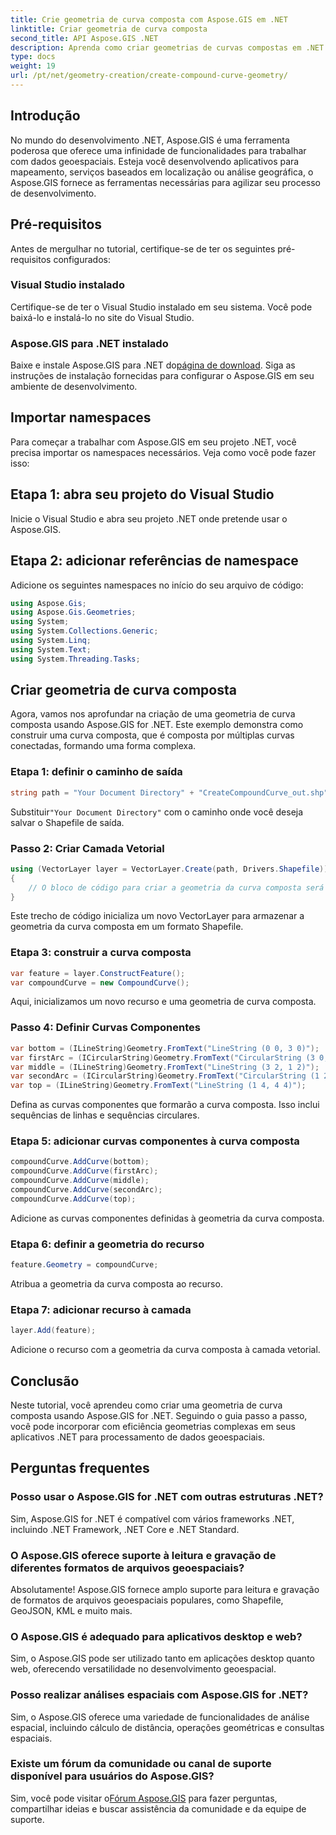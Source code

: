 ```yaml
---
title: Crie geometria de curva composta com Aspose.GIS em .NET
linktitle: Criar geometria de curva composta
second_title: API Aspose.GIS .NET
description: Aprenda como criar geometrias de curvas compostas em .NET usando Aspose.GIS para processamento contínuo de dados geoespaciais.
type: docs
weight: 19
url: /pt/net/geometry-creation/create-compound-curve-geometry/
---
```

## Introdução
No mundo do desenvolvimento .NET, Aspose.GIS é uma ferramenta poderosa que oferece uma infinidade de funcionalidades para trabalhar com dados geoespaciais. Esteja você desenvolvendo aplicativos para mapeamento, serviços baseados em localização ou análise geográfica, o Aspose.GIS fornece as ferramentas necessárias para agilizar seu processo de desenvolvimento.
## Pré-requisitos
Antes de mergulhar no tutorial, certifique-se de ter os seguintes pré-requisitos configurados:
### Visual Studio instalado
Certifique-se de ter o Visual Studio instalado em seu sistema. Você pode baixá-lo e instalá-lo no site do Visual Studio.
### Aspose.GIS para .NET instalado
 Baixe e instale Aspose.GIS para .NET do[página de download](https://releases.aspose.com/gis/net/). Siga as instruções de instalação fornecidas para configurar o Aspose.GIS em seu ambiente de desenvolvimento.

## Importar namespaces
Para começar a trabalhar com Aspose.GIS em seu projeto .NET, você precisa importar os namespaces necessários. Veja como você pode fazer isso:
## Etapa 1: abra seu projeto do Visual Studio
Inicie o Visual Studio e abra seu projeto .NET onde pretende usar o Aspose.GIS.
## Etapa 2: adicionar referências de namespace
Adicione os seguintes namespaces no início do seu arquivo de código:
```csharp
using Aspose.Gis;
using Aspose.Gis.Geometries;
using System;
using System.Collections.Generic;
using System.Linq;
using System.Text;
using System.Threading.Tasks;
```
## Criar geometria de curva composta
Agora, vamos nos aprofundar na criação de uma geometria de curva composta usando Aspose.GIS for .NET. Este exemplo demonstra como construir uma curva composta, que é composta por múltiplas curvas conectadas, formando uma forma complexa.
### Etapa 1: definir o caminho de saída
```csharp
string path = "Your Document Directory" + "CreateCompoundCurve_out.shp";
```
 Substituir`"Your Document Directory"` com o caminho onde você deseja salvar o Shapefile de saída.
### Passo 2: Criar Camada Vetorial
```csharp
using (VectorLayer layer = VectorLayer.Create(path, Drivers.Shapefile))
{
    // O bloco de código para criar a geometria da curva composta será inserido aqui.
}
```
Este trecho de código inicializa um novo VectorLayer para armazenar a geometria da curva composta em um formato Shapefile.
### Etapa 3: construir a curva composta
```csharp
var feature = layer.ConstructFeature();
var compoundCurve = new CompoundCurve();
```
Aqui, inicializamos um novo recurso e uma geometria de curva composta.
### Passo 4: Definir Curvas Componentes
```csharp
var bottom = (ILineString)Geometry.FromText("LineString (0 0, 3 0)");
var firstArc = (ICircularString)Geometry.FromText("CircularString (3 0, 4 1, 3 2)");
var middle = (ILineString)Geometry.FromText("LineString (3 2, 1 2)");
var secondArc = (ICircularString)Geometry.FromText("CircularString (1 2, 0 3, 1 4)");
var top = (ILineString)Geometry.FromText("LineString (1 4, 4 4)");
```
Defina as curvas componentes que formarão a curva composta. Isso inclui sequências de linhas e sequências circulares.
### Etapa 5: adicionar curvas componentes à curva composta
```csharp
compoundCurve.AddCurve(bottom);
compoundCurve.AddCurve(firstArc);
compoundCurve.AddCurve(middle);
compoundCurve.AddCurve(secondArc);
compoundCurve.AddCurve(top);
```
Adicione as curvas componentes definidas à geometria da curva composta.
### Etapa 6: definir a geometria do recurso
```csharp
feature.Geometry = compoundCurve;
```
Atribua a geometria da curva composta ao recurso.
### Etapa 7: adicionar recurso à camada
```csharp
layer.Add(feature);
```
Adicione o recurso com a geometria da curva composta à camada vetorial.

## Conclusão
Neste tutorial, você aprendeu como criar uma geometria de curva composta usando Aspose.GIS for .NET. Seguindo o guia passo a passo, você pode incorporar com eficiência geometrias complexas em seus aplicativos .NET para processamento de dados geoespaciais.
## Perguntas frequentes
### Posso usar o Aspose.GIS for .NET com outras estruturas .NET?
Sim, Aspose.GIS for .NET é compatível com vários frameworks .NET, incluindo .NET Framework, .NET Core e .NET Standard.
### O Aspose.GIS oferece suporte à leitura e gravação de diferentes formatos de arquivos geoespaciais?
Absolutamente! Aspose.GIS fornece amplo suporte para leitura e gravação de formatos de arquivos geoespaciais populares, como Shapefile, GeoJSON, KML e muito mais.
### O Aspose.GIS é adequado para aplicativos desktop e web?
Sim, o Aspose.GIS pode ser utilizado tanto em aplicações desktop quanto web, oferecendo versatilidade no desenvolvimento geoespacial.
### Posso realizar análises espaciais com Aspose.GIS for .NET?
Sim, o Aspose.GIS oferece uma variedade de funcionalidades de análise espacial, incluindo cálculo de distância, operações geométricas e consultas espaciais.
### Existe um fórum da comunidade ou canal de suporte disponível para usuários do Aspose.GIS?
 Sim, você pode visitar o[Fórum Aspose.GIS](https://forum.aspose.com/c/gis/33) para fazer perguntas, compartilhar ideias e buscar assistência da comunidade e da equipe de suporte.